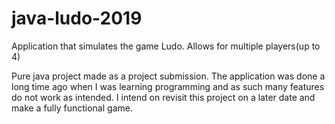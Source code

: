 # java-ludo-2019
Application that simulates the game Ludo. Allows for multiple players(up to 4)

Pure java project made as a project submission. 
The application was done a long time ago when I was learning programming and as such many features do not work as intended.
I intend on revisit this project on a later date and make a fully functional game.
